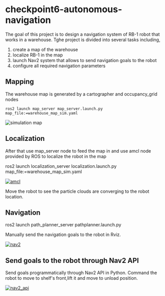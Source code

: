 # checkpoint6-autonomous-navigation

<p>The goal of this project is to design a navigation system of RB-1 robot that works in a warehouse. Tghe project is divided into several tasks including,</p>

<ol>
  <li>create a map of the warehouse</li>
  <li>localize RB-1 in the map</li>
  <li>launch Nav2 system that allows to send navigation goals to the robot</li>
  <li>configure all required navigation parameters</li>
</ol>

## Mapping
<p>The warehouse map is generated by a cartographer and occupancy_grid nodes</p>


    ros2 launch map_server map_server.launch.py map_file:=warehouse_map_sim.yaml


<img alt="simulation map" src="https://github.com/ptientho/checkpoint6-autonomous-navigation/blob/main/Screen%20Shot%202023-09-21%20at%2010.47.23%20PM.png"/>

## Localization
<p>After that use map_server node to feed the map in and use amcl node provided by ROS to localize the robot in the map</p>


ros2 launch localization_server localization.launch.py map_file:=warehouse_map_sim.yaml


[![amcl](https://res.cloudinary.com/marcomontalbano/image/upload/v1695352298/video_to_markdown/images/google-drive--19I_8vkm8f01p3NrhUAf2V0YU56Jd_aE3-c05b58ac6eb4c4700831b2b3070cd403.jpg)](https://drive.google.com/file/d/19I_8vkm8f01p3NrhUAf2V0YU56Jd_aE3/view?usp=sharing "amcl")

<p>Move the robot to see the particle clouds are converging to the robot location.</p>

## Navigation


ros2 launch path_planner_server pathplanner.launch.py


<p>Manually send the navigation goals to the robot in Rviz.</p>


[![nav2](https://res.cloudinary.com/marcomontalbano/image/upload/v1695353312/video_to_markdown/images/google-drive--1gElInkLMaJh923sihuv8NjlDJRLB3pli-c05b58ac6eb4c4700831b2b3070cd403.jpg)](https://drive.google.com/file/d/1gElInkLMaJh923sihuv8NjlDJRLB3pli/view?usp=sharing "nav2")

## Send goals to the robot through Nav2 API

<p>Send goals programmatically through Nav2 API in Python. Command the robot to move to shelf's front,lift it and move to unload position.</p>

[![nav2_api](https://res.cloudinary.com/marcomontalbano/image/upload/v1695354026/video_to_markdown/images/google-drive--16bGo5mn0b_4uZYM3bCuhQiP-ljHYjJbE-c05b58ac6eb4c4700831b2b3070cd403.jpg)](https://drive.google.com/file/d/16bGo5mn0b_4uZYM3bCuhQiP-ljHYjJbE/view?usp=sharing "nav2_api")
